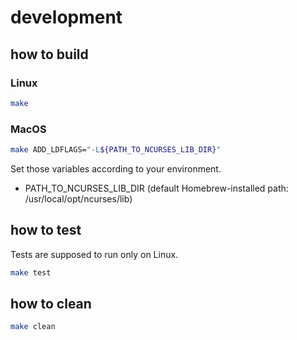# development

## how to build

### Linux

```sh
make
```

### MacOS

```sh
make ADD_LDFLAGS="-L${PATH_TO_NCURSES_LIB_DIR}"
```

Set those variables according to your environment.

- PATH_TO_NCURSES_LIB_DIR (default Homebrew-installed path: /usr/local/opt/ncurses/lib)

## how to test

Tests are supposed to run only on Linux.

```sh
make test
```

## how to clean

```sh
make clean
```
